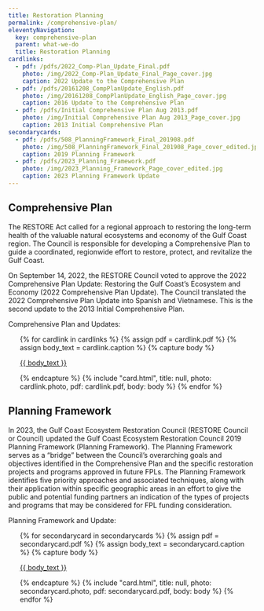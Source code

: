 ```yaml
---
title: Restoration Planning
permalink: /comprehensive-plan/
eleventyNavigation:
  key: comprehensive-plan
  parent: what-we-do
  title: Restoration Planning
cardlinks:
  - pdf: /pdfs/2022_Comp-Plan_Update_Final.pdf
    photo: /img/2022_Comp-Plan_Update_Final_Page_cover.jpg
    caption: 2022 Update to the Comprehensive Plan
  - pdf: /pdfs/20161208_CompPlanUpdate_English.pdf
    photo: /img/20161208_CompPlanUpdate_English_Page_cover.jpg
    caption: 2016 Update to the Comprehensive Plan
  - pdf: /pdfs/Initial Comprehensive Plan Aug 2013.pdf
    photo: /img/Initial Comprehensive Plan Aug 2013_Page_cover.jpg
    caption: 2013 Initial Comprehensive Plan
secondarycards:
  - pdf: /pdfs/508_PlanningFramework_Final_201908.pdf
    photo: /img/508_PlanningFramework_Final_201908_Page_cover_edited.jpg
    caption: 2019 Planning Framework
  - pdf: /pdfs/2023_Planning_Framework.pdf
    photo: /img/2023_Planning_Framework_Page_cover_edited.jpg
    caption: 2023 Planning Framework Update
---
```


## Comprehensive Plan

The RESTORE Act called for a regional approach to restoring the long-term health of the valuable natural ecosystems and economy of the Gulf Coast region. The Council is responsible for developing a Comprehensive Plan to guide a coordinated, regionwide effort to restore, protect, and revitalize the Gulf Coast.

On September 14, 2022, the RESTORE Council voted to approve the 2022 Comprehensive Plan Update: Restoring the Gulf Coast’s Ecosystem and Economy (2022 Comprehensive Plan Update). The Council translated the 2022 Comprehensive Plan Update into Spanish and Vietnamese. This is the second update to the 2013 Initial Comprehensive Plan.

Comprehensive Plan and Updates:
<p>
<ul class="usa-card-group">
{% for cardlink in cardlinks %}
  {% assign pdf = cardlink.pdf %}
  {% assign body_text = cardlink.caption %}
  {% capture body %}
    <p><a href="{{ pdf }}" target="_blank">{{ body_text }}</a></p>
  {% endcapture %}
  {% include "card.html", title: null, photo: cardlink.photo, pdf: cardlink.pdf, body: body %}
{% endfor %}
</ul>  
</p>

## Planning Framework

In 2023, the Gulf Coast Ecosystem Restoration Council (RESTORE Council or Council) updated the Gulf Coast Ecosystem Restoration Council 2019 Planning Framework (Planning Framework). The Planning Framework serves as a “bridge” between the Council’s overarching goals and objectives identified in the Comprehensive Plan and the specific restoration projects and programs approved in future FPLs. The Planning Framework identifies five priority approaches and associated techniques, along with their application within specific geographic areas in an effort to give the public and potential funding partners an indication of the types of projects and programs that may be considered for FPL funding consideration.

Planning Framework and Update:
<p>
<ul class="usa-card-group">
{% for secondarycard in secondarycards %}
  {% assign pdf = secondarycard.pdf %}
  {% assign body_text = secondarycard.caption %}
  {% capture body %}<p><a href="{{ pdf }}" target="_blank">{{ body_text }}</a></p>{% endcapture %}
  {% include "card.html", title: null, photo: secondarycard.photo, pdf: secondarycard.pdf, body: body %}
{% endfor %}
</ul>  
</p>
